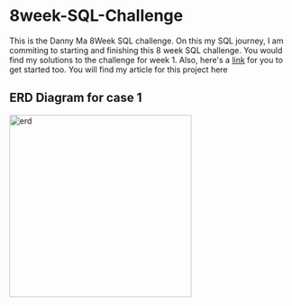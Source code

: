 # 8week-SQL-Challenge
This is the Danny Ma 8Week SQL challenge. On this my SQL journey, I am commiting to starting and finishing this 8 week SQL challenge. You would find my solutions to the challenge for week 1. Also, here's a [link](https://8weeksqlchallenge.com/getting-started/) for you to get started too.
You will find my article for this project here
## ERD Diagram for case 1
<img width="323" alt="erd" src="https://user-images.githubusercontent.com/122122868/235795294-12db5378-c505-495d-a6fa-376958011783.PNG">

